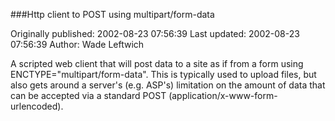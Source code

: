 ###Http client to POST using multipart/form-data

Originally published: 2002-08-23 07:56:39
Last updated: 2002-08-23 07:56:39
Author: Wade Leftwich

A scripted web client that will post data to a site as if from a form using ENCTYPE="multipart/form-data". This is typically used to upload files, but also gets around a server's (e.g. ASP's) limitation on the amount of data that can be accepted via a standard POST (application/x-www-form-urlencoded).